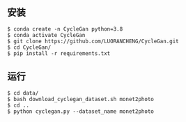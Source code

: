 ## 安装
    $ conda create -n CycleGan python=3.8
    $ conda activate CycleGan
    $ git clone https://github.com/LUORANCHENG/CycleGan.git
    $ cd CycleGan/
    $ pip install -r requirements.txt

## 运行
    $ cd data/
    $ bash download_cyclegan_dataset.sh monet2photo
    $ cd ..
    $ python cyclegan.py --dataset_name monet2photo
